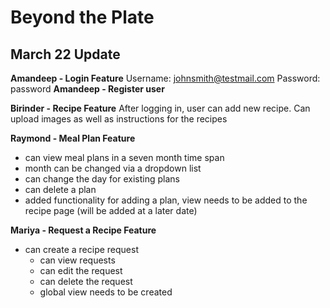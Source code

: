 # Beyond the Plate

## March 22 Update

**Amandeep - Login Feature**
Username: johnsmith@testmail.com
Password: password
**Amandeep - Register user**

**Birinder - Recipe Feature**
After logging in, user can add new recipe. 
Can upload images as well as instructions for the recipes


**Raymond - Meal Plan Feature**
  - can view meal plans in a seven month time span
  - month can be changed via a dropdown list
  - can change the day for existing plans
  - can delete a plan
  - added functionality for adding a plan, view needs to be added to the recipe page (will be added at a later date)

**Mariya - Request a Recipe Feature**
  - can create a recipe request
	- can view requests
	-	can edit the request
	- can delete the request
	- global view needs to be created

